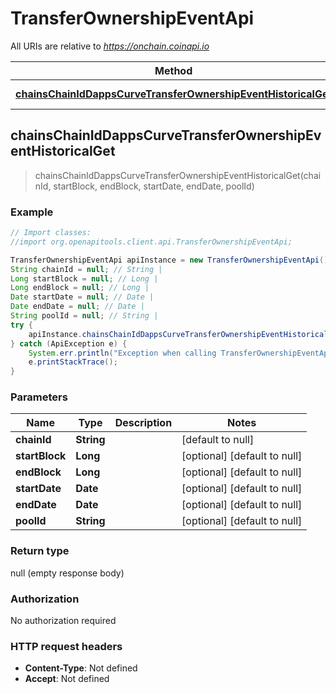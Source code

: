 # TransferOwnershipEventApi

All URIs are relative to *https://onchain.coinapi.io*

Method | HTTP request | Description
------------- | ------------- | -------------
[**chainsChainIdDappsCurveTransferOwnershipEventHistoricalGet**](TransferOwnershipEventApi.md#chainsChainIdDappsCurveTransferOwnershipEventHistoricalGet) | **GET** /chains/{chain_id}/dapps/curve/transferOwnershipEvent/historical | 



## chainsChainIdDappsCurveTransferOwnershipEventHistoricalGet

> chainsChainIdDappsCurveTransferOwnershipEventHistoricalGet(chainId, startBlock, endBlock, startDate, endDate, poolId)



### Example

```java
// Import classes:
//import org.openapitools.client.api.TransferOwnershipEventApi;

TransferOwnershipEventApi apiInstance = new TransferOwnershipEventApi();
String chainId = null; // String | 
Long startBlock = null; // Long | 
Long endBlock = null; // Long | 
Date startDate = null; // Date | 
Date endDate = null; // Date | 
String poolId = null; // String | 
try {
    apiInstance.chainsChainIdDappsCurveTransferOwnershipEventHistoricalGet(chainId, startBlock, endBlock, startDate, endDate, poolId);
} catch (ApiException e) {
    System.err.println("Exception when calling TransferOwnershipEventApi#chainsChainIdDappsCurveTransferOwnershipEventHistoricalGet");
    e.printStackTrace();
}
```

### Parameters


Name | Type | Description  | Notes
------------- | ------------- | ------------- | -------------
 **chainId** | **String**|  | [default to null]
 **startBlock** | **Long**|  | [optional] [default to null]
 **endBlock** | **Long**|  | [optional] [default to null]
 **startDate** | **Date**|  | [optional] [default to null]
 **endDate** | **Date**|  | [optional] [default to null]
 **poolId** | **String**|  | [optional] [default to null]

### Return type

null (empty response body)

### Authorization

No authorization required

### HTTP request headers

- **Content-Type**: Not defined
- **Accept**: Not defined

